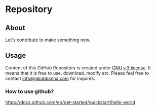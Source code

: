 # Repository
## About
Let's contribute to make something new.
## Usage
Content of this GitHub Repository is created under [GNU v.3 license](https://github.com/jakubkanna/open-repo/blob/1cfb7229f4b7b21ccfcd3fed72aaf582d10ef8d8/LICENSE). It means that it is free to use, download, modify etc. Please feel free to contact info@jakubkanna.com for inquires.
### How to use github?
https://docs.github.com/en/get-started/quickstart/hello-world
